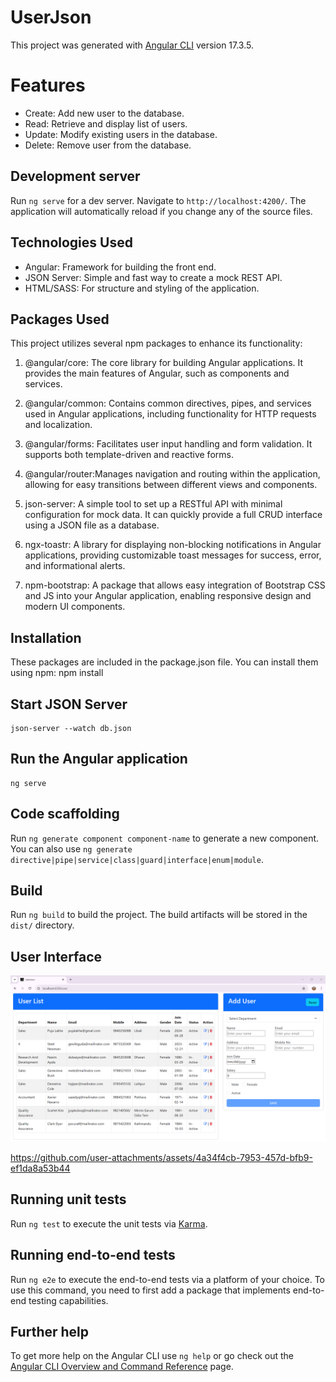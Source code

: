 # UserJson

This project was generated with [Angular CLI](https://github.com/angular/angular-cli) version 17.3.5.

# Features

- Create: Add new user to the database.
- Read: Retrieve and display list of users.
- Update: Modify existing users in the database.
- Delete: Remove user from the database.

## Development server

Run `ng serve` for a dev server. Navigate to `http://localhost:4200/`. The application will automatically reload if you change any of the source files.

## Technologies Used

- Angular: Framework for building the front end.
- JSON Server: Simple and fast way to create a mock REST API.
- HTML/SASS: For structure and styling of the application.

## Packages Used

This project utilizes several npm packages to enhance its functionality:

1. @angular/core: The core library for building Angular applications. It provides the main features of Angular, such as components and services.

2. @angular/common: Contains common directives, pipes, and services used in Angular applications, including functionality for HTTP requests and localization.

3. @angular/forms: Facilitates user input handling and form validation. It supports both template-driven and reactive forms.

4. @angular/router:Manages navigation and routing within the application, allowing for easy transitions between different views and components.

5. json-server: A simple tool to set up a RESTful API with minimal configuration for mock data. It can quickly provide a full CRUD interface using a JSON file as a database.

6. ngx-toastr: A library for displaying non-blocking notifications in Angular applications, providing customizable toast messages for success, error, and informational alerts.

7. npm-bootstrap: A package that allows easy integration of Bootstrap CSS and JS into your Angular application, enabling responsive design and modern UI components.

## Installation

These packages are included in the package.json file. You can install them using npm:
  npm install

## Start JSON Server

    json-server --watch db.json

## Run the Angular application

    ng serve

## Code scaffolding

Run `ng generate component component-name` to generate a new component. You can also use `ng generate directive|pipe|service|class|guard|interface|enum|module`.

## Build

Run `ng build` to build the project. The build artifacts will be stored in the `dist/` directory.

## User Interface

![User Management](image.png)

https://github.com/user-attachments/assets/4a34f4cb-7953-457d-bfb9-ef1da8a53b44



## Running unit tests

Run `ng test` to execute the unit tests via [Karma](https://karma-runner.github.io).

## Running end-to-end tests

Run `ng e2e` to execute the end-to-end tests via a platform of your choice. To use this command, you need to first add a package that implements end-to-end testing capabilities.

## Further help

To get more help on the Angular CLI use `ng help` or go check out the [Angular CLI Overview and Command Reference](https://angular.io/cli) page.
